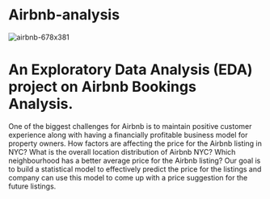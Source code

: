 # Airbnb-analysis

![airbnb-678x381](https://user-images.githubusercontent.com/100477239/173380268-190f811d-6ca0-4281-8c51-04b8bf562fc9.png)

# An Exploratory Data Analysis (EDA) project on Airbnb Bookings Analysis.

One of the biggest challenges for Airbnb is to maintain positive customer experience along with having a financially profitable business model for property owners. How factors are affecting the price for the Airbnb listing in NYC? What is the overall location distribution of Airbnb NYC? Which neighbourhood has a better average price for the Airbnb listing? Our goal is to build a statistical model to effectively predict the price for the listings and company can use this model to come up with a price suggestion for the future listings.
